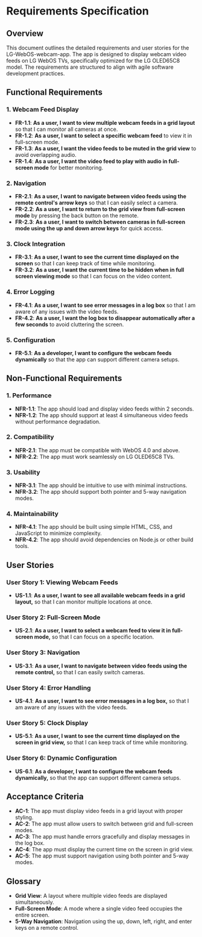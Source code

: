 # Requirements Specification

## Overview
This document outlines the detailed requirements and user stories for the LG-WebOS-webcam-app. The app is designed to display webcam video feeds on LG WebOS TVs, specifically optimized for the LG OLED65C8 model. The requirements are structured to align with agile software development practices.

## Functional Requirements

### 1. Webcam Feed Display
- **FR-1.1**: **As a user, I want to view multiple webcam feeds in a grid layout** so that I can monitor all cameras at once.
- **FR-1.2**: **As a user, I want to select a specific webcam feed** to view it in full-screen mode.
- **FR-1.3**: **As a user, I want the video feeds to be muted in the grid view** to avoid overlapping audio.
- **FR-1.4**: **As a user, I want the video feed to play with audio in full-screen mode** for better monitoring.

### 2. Navigation
- **FR-2.1**: **As a user, I want to navigate between video feeds using the remote control's arrow keys** so that I can easily select a camera.
- **FR-2.2**: **As a user, I want to return to the grid view from full-screen mode** by pressing the back button on the remote.
- **FR-2.3**: **As a user, I want to switch between cameras in full-screen mode using the up and down arrow keys** for quick access.

### 3. Clock Integration
- **FR-3.1**: **As a user, I want to see the current time displayed on the screen** so that I can keep track of time while monitoring.
- **FR-3.2**: **As a user, I want the current time to be hidden when in full screen viewing mode** so that I can focus on the video content.

### 4. Error Logging
- **FR-4.1**: **As a user, I want to see error messages in a log box** so that I am aware of any issues with the video feeds.
- **FR-4.2**: **As a user, I want the log box to disappear automatically after a few seconds** to avoid cluttering the screen.

### 5. Configuration
- **FR-5.1**: **As a developer, I want to configure the webcam feeds dynamically** so that the app can support different camera setups.

## Non-Functional Requirements

### 1. Performance
- **NFR-1.1**: The app should load and display video feeds within 2 seconds.
- **NFR-1.2**: The app should support at least 4 simultaneous video feeds without performance degradation.

### 2. Compatibility
- **NFR-2.1**: The app must be compatible with WebOS 4.0 and above.
- **NFR-2.2**: The app must work seamlessly on LG OLED65C8 TVs.

### 3. Usability
- **NFR-3.1**: The app should be intuitive to use with minimal instructions.
- **NFR-3.2**: The app should support both pointer and 5-way navigation modes.

### 4. Maintainability
- **NFR-4.1**: The app should be built using simple HTML, CSS, and JavaScript to minimize complexity.
- **NFR-4.2**: The app should avoid dependencies on Node.js or other build tools.

## User Stories

### User Story 1: Viewing Webcam Feeds
- **US-1.1**: **As a user, I want to see all available webcam feeds in a grid layout,** so that I can monitor multiple locations at once.

### User Story 2: Full-Screen Mode
- **US-2.1**: **As a user, I want to select a webcam feed to view it in full-screen mode,** so that I can focus on a specific location.

### User Story 3: Navigation
- **US-3.1**: **As a user, I want to navigate between video feeds using the remote control,** so that I can easily switch cameras.

### User Story 4: Error Handling
- **US-4.1**: **As a user, I want to see error messages in a log box,** so that I am aware of any issues with the video feeds.

### User Story 5: Clock Display
- **US-5.1**: **As a user, I want to see the current time displayed on the screen in grid view,** so that I can keep track of time while monitoring.

### User Story 6: Dynamic Configuration
- **US-6.1**: **As a developer, I want to configure the webcam feeds dynamically,** so that the app can support different camera setups.

## Acceptance Criteria
- **AC-1**: The app must display video feeds in a grid layout with proper styling.
- **AC-2**: The app must allow users to switch between grid and full-screen modes.
- **AC-3**: The app must handle errors gracefully and display messages in the log box.
- **AC-4**: The app must display the current time on the screen in grid view.
- **AC-5**: The app must support navigation using both pointer and 5-way modes.

## Glossary
- **Grid View**: A layout where multiple video feeds are displayed simultaneously.
- **Full-Screen Mode**: A mode where a single video feed occupies the entire screen.
- **5-Way Navigation**: Navigation using the up, down, left, right, and enter keys on a remote control.